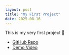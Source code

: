 ```yaml
---
layout: post
title: "My First Project"
date: 2025-08-16
---
```


This is my very first project 🚀  
- [GitHub Repo](https://github.com/nkarami78/project1)  
- [Demo Video](https://youtu.be/dQw4w9WgXcQ)  
